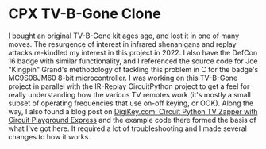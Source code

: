 # CPX TV-B-Gone Clone
I bought an original TV-B-Gone kit ages ago, and lost it in one of many moves. The resurgence of interest in infrared shenanigans and replay attacks re-kindled my interest in this project in 2022. I also have the DefCon 16 badge with similar functionality, and I referenced the source code for Joe "Kingpin" Grand's methodology of tackling this problem in C for the badge's MC9S08JM60 8-bit microcontroller. I was working on this TV-B-Gone project in parallel with the IR-Replay CircuitPython project to get a feel for really understanding how the various TV remotes work (it's mostly a small subset of operating frequencies that use on-off keying, or OOK). Along the way, I also found a blog post on [DigiKey.com: Circuit Python TV Zapper with Circuit Playground Express](https://www.digikey.com/en/maker/projects/circuit-python-tv-zapper-with-circuit-playground-express/643fe3dad81e43518e99ecaede92a856) and the example code there formed the basis of what I've got here. It required a lot of troubleshooting and I made several changes to how it works. 